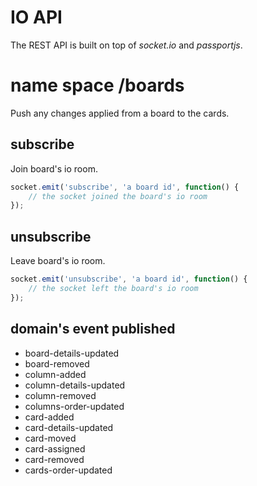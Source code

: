 # IO API

The REST API is built on top of _socket.io_ and _passportjs_.

# name space /boards

Push any changes applied from a board to the cards.

## subscribe

Join board's io room.

```javascript
socket.emit('subscribe', 'a board id', function() {
    // the socket joined the board's io room
});
```

## unsubscribe

Leave board's io room.

```javascript
socket.emit('unsubscribe', 'a board id', function() {
    // the socket left the board's io room
});
```

## domain's event published

- board-details-updated
- board-removed
- column-added
- column-details-updated
- column-removed
- columns-order-updated
- card-added
- card-details-updated
- card-moved
- card-assigned
- card-removed
- cards-order-updated
